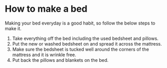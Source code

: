 

<html>
<head>  </head>
<body> 
<h1> How to make a bed </h1>
<p>Making your bed everyday is a good habit, so follow the below steps to make it.</p>
<ol>
<li> Take everything off the bed including the used bedsheet and pillows.</li>
<li> Put the new or washed bedsheet on and spread it across the mattress.</li>
<li> Make sure the bedsheet is tucked well around the corners of the mattress and it is wrinkle free. </li>
<li> Put back the pillows and blankets on the bed.</li>
</ol>
</body>
</html>

